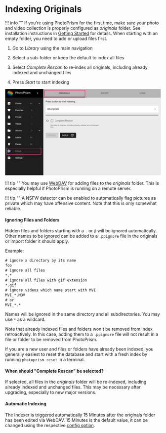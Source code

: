 # Indexing Originals #

!!! info ""
    If you're using PhotoPrism for the first time, make sure your photo and video 
    collection is properly configured as *originals* folder.
    See installation instructions in [Getting Started](../../getting-started/index.md) for details.
    When starting with an empty folder, you need to add or upload files first.


1. Go to *Library* using the main navigation

2. Select a sub-folder or keep the default to index all files

3. Select *Complete Rescan* to re-index all originals, including already indexed and unchanged files

4. Press *Start* to start indexing


![Screenshot](img/index.png)


!!! tip ""
    You may use [WebDAV](webdav.md) for adding files to the *originals* folder.
    This is especially helpful if PhotoPrism is running on a remote server.

!!! tip ""
    A NSFW detector can be enabled to automatically flag pictures as private which 
    may have offensive content. Note that this is only somewhat reliable. 

#### Ignoring Files and Folders ####

Hidden files and folders starting with a `.` or `@` will be ignored automatically. 
Other names to be ignored can be added to a `.ppignore` file in the originals or import folder it should apply.

Example:

```
# ignore a directory by its name
foo
# ignore all files
*.*
# ignore all files with gif extension
*.gif
# ignore videos which name start with MVI
MVI_*.MOV
# or
MVI_*.*
```

Names will be ignored in the same directory and all subdirectories. You may use `*` as a wildcard.

Note that already indexed files and folders won't be removed from index retroactively. In this case, adding them to a `.ppignore` file will not result in a file or folder to be removed from PhotoPrism.

If you are a new user and files or folders have already been indexed, you generally easiest 
to reset the database and start with a fresh index by running `photoprism reset` in a terminal.

#### When should "Complete Rescan" be selected? ####

If selected, all files in the *originals* folder will be re-indexed, including already indexed and unchanged files. 
This may be necessary after upgrading, especially to new major versions.

#### Automatic Indexing ####
The Indexer is triggered automatically 15 Minutes after the originals folder has been edited via WebDAV.
15 Minutes is the default value, it can be changed using the respective [config option](../../getting-started/config-options.md).
